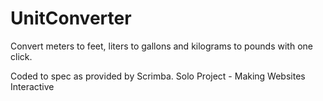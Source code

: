 # UnitConverter
Convert meters to feet, liters to gallons and kilograms to pounds with one click. 

Coded to spec as provided by Scrimba. 
Solo Project - Making Websites Interactive
